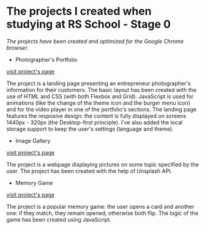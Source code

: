 # The projects I created when studying at RS School - Stage 0
*The projects have been created and optimized for the Google Chrome browser.*

- Photographer's Portfolio

[visit project's page](https://shevelevbv.github.io/RSS_Projects0/portfolio/)

The project is a landing page presenting an entrepreneur photographer's information for their customers. The basic layout has been created with the use of HTML and CSS (with both Flexbox and Grid). JavaScript is used for animations (like the change of the theme icon and the burger menu icon) and for the video player in one of the portfolio's sections. The landing page features the resposive design: the content is fully displayed on screens 1440px - 320px (the Desktop-first principle). I've also added the local storage support to keep the user's settings (language and theme).   
- Image Gallery

[visit project's page](https://shevelevbv.github.io/RSS_Projects0/image-gallery/)

The project is a webpage displaying pictures on some topic specified by the user. The project has been created with the help of Unsplash API.
- Memory Game

[visit project's page](https://shevelevbv.github.io/RSS_Projects0/memory-game/)

The project is a popular memory game: the user opens a card and another one: if they match, they remain opened, otherwise both flip. The logic of the game has been created using JavaScript.
